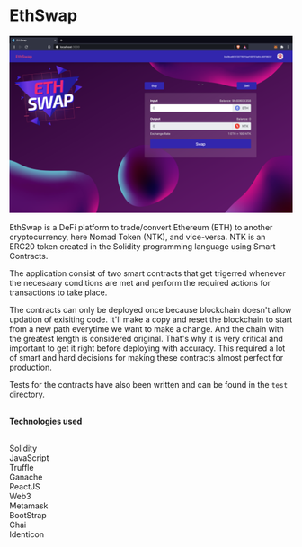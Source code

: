 # EthSwap

<img src="./homescreen.png" alt="Home Screen" />

EthSwap is a DeFi platform to trade/convert Ethereum (ETH) to another cryptocurrency, here Nomad Token (NTK), and vice-versa. NTK is an ERC20 token created in the Solidity programming language using Smart Contracts.

The application consist of two smart contracts that get trigerred whenever the necesaary conditions are met and perform the required actions for transactions to take place.

The contracts can only be deployed once because blockchain doesn't allow updation of exisiting code. It'll make a copy and reset the blockchain to start from a new path everytime we want to make a change. And the chain with the greatest length is considered original.
That's why it is very critical and important to get it right before deploying with accuracy.
This required a lot of smart and hard decisions for making these contracts almost perfect for production.

Tests for the contracts have also been written and can be found in the `test` directory.

<br/>
<b>Technologies used</b>

<br/>
<br/>

Solidity
<br/>
JavaScript
<br/>
Truffle
<br/>
Ganache
<br/>
ReactJS
<br/>
Web3
<br/>
Metamask
<br/>
BootStrap
<br/>
Chai
<br/>
Identicon

